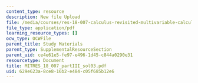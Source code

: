 ```yaml
---
content_type: resource
description: New file Upload
file: /media/courses/res-18-007-calculus-revisited-multivariable-calculus-fall-2011/629e623a8ce816b2e484c05f685b12e6_MITRES_18_007_partIII_sol03.pdf
file_type: application/pdf
learning_resource_types: []
ocw_type: OCWFile
parent_title: Study Materials
parent_type: SupplementalResourceSection
parent_uid: ce4e61e5-fe97-e496-1d45-c844a0290e31
resourcetype: Document
title: MITRES_18_007_partIII_sol03.pdf
uid: 629e623a-8ce8-16b2-e484-c05f685b12e6
---
```


